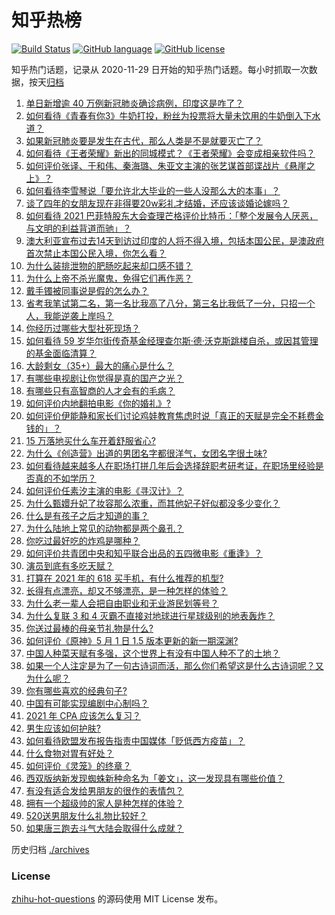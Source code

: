 # 知乎热榜
[![Build Status](https://github.com/ToWeLong/zhihu-hot-questions/workflows/CI/badge.svg)](https://github.com/ToWeLong/zhihu-hot-questions/actions)
[![GitHub language](https://img.shields.io/badge/language-golang-orange.svg)](https://golang.org/)
[![GitHub license](https://img.shields.io/github/license/ToWeLong/zhihu-hot-questions)](https://github.com/ToWeLong/zhihu-hot-questions/blob/main/LICENSE)

知乎热门话题，记录从 2020-11-29 日开始的知乎热门话题。每小时抓取一次数据，按天[归档](./archives)

<!-- BEGIN -->

1. [单日新增逾 40 万例新冠肺炎确诊病例，印度这是咋了？](https://www.zhihu.com/question/457388433)
1. [如何看待《青春有你3》牛奶打投，粉丝为投票将大量未饮用的牛奶倒入下水道？](https://www.zhihu.com/question/457119531)
1. [如果新冠肺炎要是发生在古代，那么人类是不是就要灭亡了？](https://www.zhihu.com/question/386034997)
1. [如何看待《王者荣耀》新出的同城模式？《王者荣耀》会变成相亲软件吗？](https://www.zhihu.com/question/457261841)
1. [如何评价张译、于和伟、秦海璐、朱亚文主演的张艺谋首部谍战片《悬崖之上》？](https://www.zhihu.com/question/353797140)
1. [如何看待李雪琴说「要允许北大毕业的一些人没那么大的本事」？](https://www.zhihu.com/question/457408234)
1. [谈了四年的女朋友现在非得要20w彩礼才结婚，还应该谈婚论嫁吗？](https://www.zhihu.com/question/445096763)
1. [如何看待 2021 巴菲特股东大会查理芒格评价比特币：「整个发展令人厌恶，与文明的利益背道而驰」？](https://www.zhihu.com/question/457486880)
1. [澳大利亚宣布过去14天到访过印度的人将不得入境，包括本国公民，是澳政府首次禁止本国公民入境，你怎么看？](https://www.zhihu.com/question/457378118)
1. [为什么装排泄物的肥肠吃起来却口感不错？](https://www.zhihu.com/question/344215207)
1. [为什么上帝不杀光魔鬼，免得它们再作恶？](https://www.zhihu.com/question/64073160)
1. [戴手镯被同事说是假的怎么办？](https://www.zhihu.com/question/451834381)
1. [省考我笔试第二名，第一名比我高了八分，第三名比我低了一分，只招一个人，我能逆袭上岸吗？](https://www.zhihu.com/question/325465519)
1. [你经历过哪些大型社死现场？](https://www.zhihu.com/question/439032546)
1. [如何看待 59 岁华尔街传奇基金经理查尔斯·德·沃克斯跳楼自杀，或因其管理的基金面临清算？](https://www.zhihu.com/question/457186328)
1. [大龄剩女（35+）最大的痛心是什么？](https://www.zhihu.com/question/440901341)
1. [有哪些电视剧让你觉得是真的国产之光？](https://www.zhihu.com/question/441124825)
1. [有哪些只有高智商的人才会有的毛病？](https://www.zhihu.com/question/301999320)
1. [如何评价内地翻拍电影《你的婚礼》?](https://www.zhihu.com/question/374474502)
1. [如何评价伊能静和家长们讨论鸡娃教育焦虑时说「真正的天赋是完全不耗费金钱的」？](https://www.zhihu.com/question/457456468)
1. [15 万落地买什么车开着舒服省心?](https://www.zhihu.com/question/441839447)
1. [为什么《创造营》出道的男团名字都很洋气，女团名字很土味?](https://www.zhihu.com/question/456581591)
1. [如何看待越来越多人在职场打拼几年后会选择辞职考研考证，在职场里经验是否真的不如学历？](https://www.zhihu.com/question/457426657)
1. [如何评价任素汐主演的电影《寻汉计》？](https://www.zhihu.com/question/452124896)
1. [为什么甄嬛升妃了妆容那么浓重，而其他妃子好似都没多少变化？](https://www.zhihu.com/question/457149850)
1. [什么是有孩子之后才知道的事？](https://www.zhihu.com/question/456245328)
1. [为什么陆地上常见的动物都是两个鼻孔？](https://www.zhihu.com/question/456066433)
1. [你吃过最好吃的炸鸡是哪种？](https://www.zhihu.com/question/21348636)
1. [如何评价共青团中央和知乎联合出品的五四微电影《重逢》？](https://www.zhihu.com/question/457512856)
1. [演员到底有多吃天赋？](https://www.zhihu.com/question/443350396)
1. [打算在 2021 年的 618 买手机，有什么推荐的机型?](https://www.zhihu.com/question/451810139)
1. [长得有点漂亮，却又不够漂亮，是一种怎样的体验？](https://www.zhihu.com/question/64018902)
1. [为什么老一辈人会把自由职业和无业游民划等号？](https://www.zhihu.com/question/457466173)
1. [为什么复联 3 和 4 灭霸不直接对地球进行星球级别的地表轰炸？](https://www.zhihu.com/question/456909902)
1. [你送过最棒的母亲节礼物是什么?](https://www.zhihu.com/question/276772445)
1. [如何评价《原神》5 月 1 日 1.5 版本更新的新一期深渊?](https://www.zhihu.com/question/457415863)
1. [中国人种菜天赋有多强，这个世界上有没有中国人种不了的土地？](https://www.zhihu.com/question/457311138)
1. [如果一个人注定是为了一句古诗词而活，那么你们希望这是什么古诗词呢？又为什么呢？](https://www.zhihu.com/question/453413029)
1. [你有哪些喜欢的经典句子?](https://www.zhihu.com/question/454670833)
1. [中国有可能实现编剧中心制吗？](https://www.zhihu.com/question/380565544)
1. [2021 年 CPA 应该怎么复习？](https://www.zhihu.com/question/425225784)
1. [男生应该如何护肤?](https://www.zhihu.com/question/439729685)
1. [如何看待欧盟发布报告指责中国媒体「贬低西方疫苗」？](https://www.zhihu.com/question/457156068)
1. [什么食物对胃有好处？](https://www.zhihu.com/question/452782482)
1. [如何评价《灵笼》的终章？](https://www.zhihu.com/question/457072944)
1. [西双版纳新发现蜘蛛新种命名为「姜文」，这一发现具有哪些价值？](https://www.zhihu.com/question/457371552)
1. [有没有适合发给男朋友的很作的表情包？](https://www.zhihu.com/question/403930549)
1. [拥有一个超级帅的家人是种怎样的体验？](https://www.zhihu.com/question/62302912)
1. [520送男朋友什么礼物比较好？](https://www.zhihu.com/question/321150247)
1. [如果唐三跑去斗气大陆会取得什么成就？](https://www.zhihu.com/question/457005456)

<!-- END -->

历史归档 [./archives](./archives)


### License
[zhihu-hot-questions](https://github.com/towelong/zhihu-hot-questions) 的源码使用 MIT License 发布。